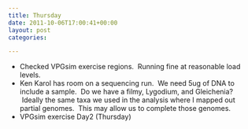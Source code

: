 ```yaml
---
title: Thursday
date: 2011-10-06T17:00:41+00:00
layout: post
categories:

---
```

  * Checked VPGsim exercise regions.  Running fine at reasonable load levels.
  * Ken Karol has room on a sequencing run.  We need 5ug of DNA to include a sample.  Do we have a filmy, Lygodium, and Gleichenia?  Ideally the same taxa we used in the analysis where I mapped out partial genomes.  This may allow us to complete those genomes.
  * VPGsim exercise Day2 (Thursday)
